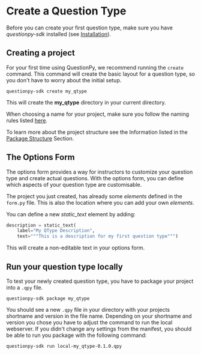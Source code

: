 # Create a Question Type

Before you can create your first question type, make sure you have _questionpy-sdk_ installed 
(see [Installation](installation.md)).

## Creating a project

For your first time using QuestionPy, we recommend running the `create` command. 
This command will create the basic layout for a question type, so you don't have to worry about the initial setup.

```shell
questionpy-sdk create my_qtype
```

This will create the **my_qtype** directory in your current directory. 

When choosing a name for your project, make sure you follow the naming rules listed 
[here](../reference/common/manifest.md#questionpy_common.manifest.ensure_is_valid_name).

To learn more about the project structure see the Information listed in the 
[Package Structure](../documentation/package_structure.md) Section.

## The Options Form

The options form provides a way for instructors to customize your question type and create actual questions. 
With the options form, you can define which aspects of your question type are customisable. 

The project you just created, has already some _elements_ defined in the `form.py` file. 
This is also the location where you can add your own _elements_. 

You can define a new _static_text_ element by adding:

```python
description = static_text(
    label="My QType Description", 
    text="""This is a description for my first question type""")
```

This will create a non-editable text in your options form.

## Run your question type locally

To test your newly created question type, you have to package your project into a `.qpy` file. 

```shell
questionpy-sdk package my_qtype
```

You should see a new `.qpy` file in your directory with your projects shortname and version in the file name.
Depending on your shortname and version you chose you have to adjust the command to run the local webserver.
If you didn't change any settings from the manifest, you should be able to run you package with the following command:

```shell
questionpy-sdk run local-my_qtype-0.1.0.qpy 
```
